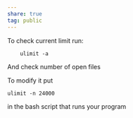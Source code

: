 ```yaml
---  
share: true  
tag: public  
---  
```

To check current limit run:  
```  
    ulimit -a  
```  
And check number of open files  
  
To modify it put  
```  
ulimit -n 24000  
```  
in the bash script that runs your program